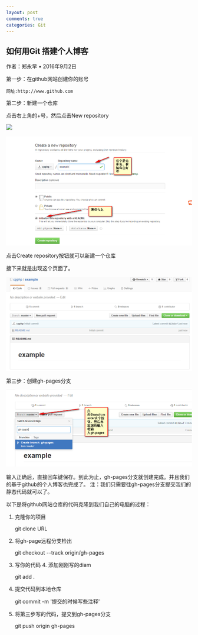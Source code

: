 ```yaml
---
layout: post
comments: true
categories: Git
---
```


## 如何用Git 搭建个人博客

作者：郑永早 • 2016年9月2日

第一步：在github网站创建你的账号

	网址:http://www.github.com

第二步：新建一个仓库

点击右上角的+号，然后点击New repository

![]({'/img/1.png'})

![](./img/2.png)

点击Create repository按钮就可以新建一个仓库

接下来就是出现这个页面了。

![](./img/3.png)

第三步：创建gh-pages分支

![](./img/4.png)

输入正确后，直接回车键保存。到此为止，gh-pages分支就创建完成。并且我们的基于github的个人博客也完成了。
注：我们只需要往gh-pages分支提交我们的静态代码就可以了。

以下是将github网站仓库的代码克隆到我们自己的电脑的过程：

1. 克隆你的项目

	git clone URL

2. 将gh-page远程分支检出

	git checkout --track origin/gh-pages

3. 写你的代码 4. 添加刚刚写的diam

	git add .

5. 提交代码到本地仓库

	git commit -m '提交的时候写些注释'

6. 将第三步写的代码，提交到gh-pages分支

	git push origin gh-pages


